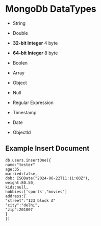 # MongoDb DataTypes

- String

- Double

- **32-bit Integer** 4 byte

- **64-bit Integer** 8 byte

- Boolen

- Array

- Object

- Null

- Regular Expression

- Timestamp

- Date

- ObjectId

## Example Insert Document

```
db.users.insertOne({
name:"tester"
age:35,
married:false,
dob: ISODate("2024-06-22T11:11:00Z"),
weight:80.50,
kids:null,
hobbies:['sports',"movies"]
address:{
"street":"123 block A"
"city":"delhi",
"zip":201007
}
})
```
